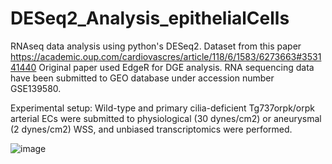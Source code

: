 # DESeq2_Analysis_epithelialCells

RNAseq data analysis using python's DESeq2. Dataset from this paper https://academic.oup.com/cardiovascres/article/118/6/1583/6273663#353141440
Original paper used EdgeR for DGE analysis.
RNA sequencing data have been submitted to GEO database under accession number GSE139580.

Experimental setup:
Wild-type and primary cilia-deficient Tg737orpk/orpk arterial ECs were submitted to physiological (30 dynes/cm2) or aneurysmal (2 dynes/cm2) WSS, and unbiased transcriptomics were performed.

![image](https://github.com/user-attachments/assets/29b79eb3-da95-4961-91b8-6e4d1f76579b)
